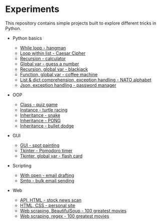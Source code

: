 # Experiments

This repository contains simple projects built to explore different tricks in Python.

- Python basics
  - [While loop - hangman](https://github.com/hoytlui/Experiments/tree/main/While%20loop%20-%20hangman)
  - [Loop within list - Caesar Cipher](https://github.com/hoytlui/Experiments/tree/main/Loop%20within%20list%20-%20Caesar%20Cipher)
  - [Recursion - calculator](https://github.com/hoytlui/Experiments/tree/main/Recursion%20-%20calculator)
  - [Global var - guess a number](https://github.com/hoytlui/Experiments/tree/main/Global%20var%20-%20guess%20a%20number)
  - [Recursion, global var - blackjack](https://github.com/hoytlui/Experiments/tree/main/Recursion%2C%20global%20var%20-%20blackjack)
  - [Function, global var - coffee machine](https://github.com/hoytlui/Experiments/tree/main/Function%2C%20global%20var%20-%20coffee%20machine)
  - [List & dict comprehension, exception handling - NATO alphabet](https://github.com/hoytlui/Experiments/tree/main/List%20%26%20dict%20comprehension%2C%20exception%20handling%20-%20NATO%20alphabet)
  - [Json, exception handling - password manager](https://github.com/hoytlui/Experiments/tree/main/Json%2C%20exception%20handling%20-%20password%20manager)

- OOP
  - [Class - quiz game](https://github.com/hoytlui/Experiments/tree/main/Class%20-%20quiz%20game)
  - [Instance - turtle racing](https://github.com/hoytlui/Experiments/tree/main/Instance%20-%20turtle%20racing)
  - [Inheritance - snake](https://github.com/hoytlui/Experiments/tree/main/Inheritance%20-%20snake)
  - [Inheritance - PONG](https://github.com/hoytlui/Experiments/tree/main/Inheritance%20-%20pong)
  - [Inheritance - bullet dodge](https://github.com/hoytlui/Experiments/tree/main/Inheritance%20-%20bullet%20dodge)

- GUI
  - [GUI - spot painting](https://github.com/hoytlui/Experiments/tree/main/GUI%20-%20spot%20painting)
  - [Tkinter - Pomodoro timer](https://github.com/hoytlui/Experiments/tree/main/Tkinter%20-%20Pomodoro%20timer)
  - [Tkinter, global var - flash card](https://github.com/hoytlui/Experiments/tree/main/Tkinter%2C%20global%20var%20-%20flash%20card)

- Scripting
  - [With open - email drafting](https://github.com/hoytlui/Experiments/tree/main/With%20open%20-%20email%20drafting)
  - [Smtp - bulk email sending](https://github.com/hoytlui/Experiments/tree/main/Smtp%20-%20bulk%20email%20sending)

- Web
  - [API, HTML - stock news scan](https://github.com/hoytlui/Experiments/tree/main/API%2C%20HTML%20-%20stock%20news%20scan)
  - [HTML, CSS - personal site](https://github.com/hoytlui/Experiments/tree/main/HTML%2C%20CSS%20-%20personal%20site)
  - [Web scraping, BeautifulSoup - 100 greatest movies](https://github.com/hoytlui/Experiments/tree/main/Web%20scraping%2C%20BeautifulSoup%20-%20100%20greatest%20movies)
  - [Web scraping, regex - 100 greatest movies](https://github.com/hoytlui/Experiments/tree/main/Web%20scraping%2C%20regex%20-%20100%20greatest%20movies)
